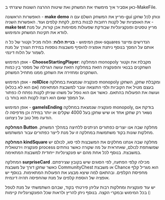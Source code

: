 כאן אסביר איך מימשתי את המשחק ואת שיטות ההרצה השונות שיצרתי ב-MakeFile.

האפשרות הראשונה - **make demo** מריץ את המשחק השלם עם ה-gui ונותן לכל שחקן את האופציות של לקנות רחובות לבנות בתים, לקחת קלפים ועוד.
האפשרות השניה - **make test** מריץ טסטים ופונקציונליות שבודקת שפעולות מסוימות אכן קורות, על מנת לוודא את תקינות המשחק והמימוש.

אופן המימוש - **בניית הלוח**: הלוח מכיל וקטור של כל ה-squares הנדרשים ומייצר אותם על המסך בנוסף ניתנת אופציה להוסיף משבצות נוספות 
במידת הצורך על מנת לשמור על הלוח דינמי.

אופן המימוש - **ChooseStartingPlayer**: המחלקה monopoly מקבלת את וקטור השחקנים בבנאי והפונקציה הזאת במחלקה הזאת 
עושה הגרלה של מספר בין כמות השחקנים ומחזירה את השחקן ממנו מתחיל המשחק.

אופן המימוש - **rollDice** פונקציה שנמצאת במחלקה monopoly ומקבלת שחקן, השחקן בעצם מטיל את הקוביות ולפי התוצאה
עובר למשבצת המתאימה (אם הוא לא בכלא) ועושה את הפעולות בהתאם. 
כאשר אם הוא נופל על משהו שניתן לקנות נפתח לו כפתור על המסך שאם הוא רוצה לקנות הוא בוחר בו.


אופן המימוש - **gameIsEnding** פונקציה שנמצאת במחלקה monopoly, בודקת אם נשאר רק שחקן אחד או שיש שחקן בעל 4000 שקלים או יותר
במידה וכן מדפיסה לו הודעה מזל טוב על ניצחונו.

**המחלקה Button** מחלקה שבה אנו יוצרים כפתורים הניתנים ללחיצה במהלך המשחק. 
מחלקות שונות בקוד משתמשות במחלקה זו על מנת לייצר כפתורים עבור המשתמש.

**המחלקה kindSquare** מחלקה שבה אנחנו מחלקים את המשבצות לפי סוג, לכולם יש פונקציה וירטואלית process
שמשותפת לכולם, שאחראית על מה שקורה כאשר נוחתים במשבצת.
בנוסף לכל אחת מהם יש פונקצינליות ייחודית למשבצת המתאימה.

המחלקה **surpriseCard** מכילה קלפי הפתעה, לפי הסוגים שיש בקובץ שצירפתם.
כאשר שחקן דורך על משבצת CommunityChest או משבצת Chance הוא מגריל קלף מחפיסת הקלפים.
ובהתאם למה שיצא מבצע את הפעולות המתאימות.
בנוסף יש אופציה של הוספת קלפים על מנת שהחפיסה תהיה דינמית.

יש עוד פונקציות ומחלקות רבות עליהן פירטתי בקוד, שבהם השתמשתי על מנת לטפל בכל המימוש ובמקרי הקצה.
בנוסף ניתן להריץ ולראות שכל הפונקציונליות קיימות (:
